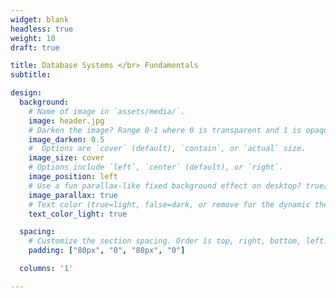 ```yaml
---
widget: blank
headless: true
weight: 10
draft: true

title: Database Systems </br> Fundamentals
subtitle: 

design:
  background:
    # Name of image in `assets/media/`.
    image: header.jpg
    # Darken the image? Range 0-1 where 0 is transparent and 1 is opaque.
    image_darken: 0.5
    #  Options are `cover` (default), `contain`, or `actual` size.
    image_size: cover
    # Options include `left`, `center` (default), or `right`.
    image_position: left
    # Use a fun parallax-like fixed background effect on desktop? true/false
    image_parallax: true
    # Text color (true=light, false=dark, or remove for the dynamic theme color).
    text_color_light: true

  spacing:
    # Customize the section spacing. Order is top, right, bottom, left.
    padding: ["80px", "0", "80px", "0"]

  columns: '1'

---
```

